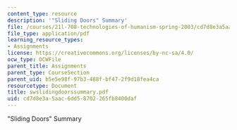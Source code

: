 ```yaml
---
content_type: resource
description: '"Sliding Doors" Summary'
file: /courses/21l-708-technologies-of-humanism-spring-2003/cd7d8e3a5aac6dd58702265fb8400daf_swslidingdoorssummary.pdf
file_type: application/pdf
learning_resource_types:
- Assignments
license: https://creativecommons.org/licenses/by-nc-sa/4.0/
ocw_type: OCWFile
parent_title: Assignments
parent_type: CourseSection
parent_uid: b5e5e98f-97b3-488f-bf47-2f9d18fea4ca
resourcetype: Document
title: swslidingdoorssummary.pdf
uid: cd7d8e3a-5aac-6dd5-8702-265fb8400daf
---
```

"Sliding Doors" Summary